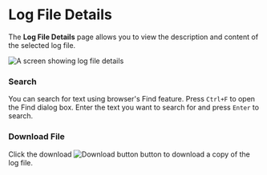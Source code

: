 # Log File Details

The **Log File Details** page allows you to view the description and content of the selected log file.

![A screen showing log file details](../../../../../Resources/Images/SM/Library/Logs/Log-File-Details.png "Log File Details")

### Search

You can search for text using browser's Find feature. Press `Ctrl+F` to open the Find dialog box. Enter the text you want to search for and press `Enter` to search.

### Download File

Click the download ![Download button](../../../../../Resources/Images/SM/Library/Logs/Download-Button.png "Download") button to download a copy of the log file.
